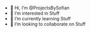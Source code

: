 - 👋 Hi, I’m @ProjectsBySofian
- 👀 I’m interested in Stuff
- 🌱 I’m currently learning Stuff
- 💞️ I’m looking to collaborate on Stuff

<!---
ProjectsBySofian/ProjectsBySofian is a ✨ special ✨ repository because its `README.md` (this file) appears on your GitHub profile.
You can click the Preview link to take a look at your changes.
--->
